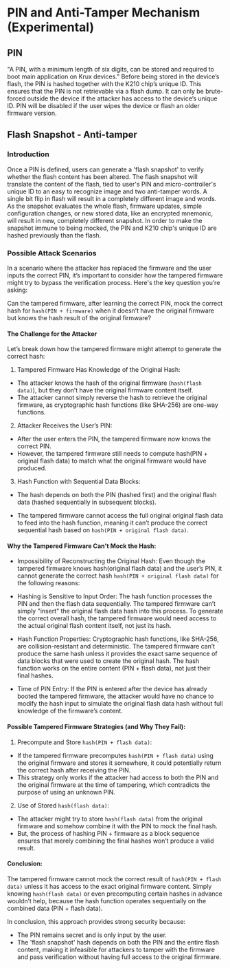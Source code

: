 # PIN and Anti-Tamper Mechanism (Experimental)

## PIN
"A PIN, with a minimum length of six digits, can be stored and required to boot main application on Krux devices."
Before being stored in the device’s flash, the PIN is hashed together with the K210 chip’s unique ID. This ensures that the PIN is not retrievable via a flash dump. It can only be brute-forced outside the device if the attacker has access to the device’s unique ID.
PIN will be disabled if the user wipes the device or flash an older firmware version.

## Flash Snapshot - Anti-tamper
### Introduction
Once a PIN is defined, users can generate a 'flash snapshot' to verify whether the flash content has been altered.
The flash snapshot will translate the content of the flash, tied to user's PIN and micro-controller's unique ID to an easy to recognize image and two anti-tamper words.
A single bit flip in flash will result in a completely different image and words.
As the snapshot evaluates the whole flash, firmware updates, simple configuration changes, or new stored data, like an encrypted mnemonic, will result in new, completely different snapshot.
In order to make the snapshot immune to being mocked, the PIN and K210 chip's unique ID are hashed previously than the flash.

### Possible Attack Scenarios
In a scenario where the attacker has replaced the firmware and the user inputs the correct PIN, it’s important to consider how the tampered firmware might try to bypass the verification process. Here's the key question you’re asking:

Can the tampered firmware, after learning the correct PIN, mock the correct hash for `hash(PIN + firmware)` when it doesn’t have the original firmware but knows the hash result of the original firmware?

#### The Challenge for the Attacker
Let’s break down how the tampered firmware might attempt to generate the correct hash:

1. Tampered Firmware Has Knowledge of the Original Hash:

- The attacker knows the hash of the original firmware (`hash(flash data)`), but they don’t have the original firmware content itself.
- The attacker cannot simply reverse the hash to retrieve the original firmware, as cryptographic hash functions (like SHA-256) are one-way functions.

2. Attacker Receives the User’s PIN:

- After the user enters the PIN, the tampered firmware now knows the correct PIN.
- However, the tampered firmware still needs to compute hash(PIN + original flash data) to match what the original firmware would have produced.

3. Hash Function with Sequential Data Blocks:

- The hash depends on both the PIN (hashed first) and the original flash data (hashed sequentially in subsequent blocks).

- The tampered firmware cannot access the full original original flash data to feed into the hash function, meaning it can’t produce the correct sequential hash based on `hash(PIN + original flash data)`.

#### Why the Tampered Firmware Can't Mock the Hash:
- Impossibility of Reconstructing the Original Hash: Even though the tampered firmware knows hash(original flash data) and the user’s PIN, it cannot generate the correct hash `hash(PIN + original flash data)` for the following reasons:

- Hashing is Sensitive to Input Order: The hash function processes the PIN and then the flash data sequentially. The tampered firmware can’t simply "insert" the original flash data hash into this process. To generate the correct overall hash, the tampered firmware would need access to the actual original flash content itself, not just its hash.

- Hash Function Properties: Cryptographic hash functions, like SHA-256, are collision-resistant and deterministic. The tampered firmware can’t produce the same hash unless it provides the exact same sequence of data blocks that were used to create the original hash. The hash function works on the entire content (PIN + flash data), not just their final hashes.

- Time of PIN Entry: If the PIN is entered after the device has already booted the tampered firmware, the attacker would have no chance to modify the hash input to simulate the original flash data hash without full knowledge of the firmware’s content.

#### Possible Tampered Firmware Strategies (and Why They Fail):
1. Precompute and Store `hash(PIN + flash data)`:

- If the tampered firmware precomputes `hash(PIN + flash data)` using the original firmware and stores it somewhere, it could potentially return the correct hash after receiving the PIN.
- This strategy only works if the attacker had access to both the PIN and the original firmware at the time of tampering, which contradicts the purpose of using an unknown PIN.

2. Use of Stored `hash(flash data)`:

- The attacker might try to store `hash(flash data)` from the original firmware and somehow combine it with the PIN to mock the final hash.
- But, the process of hashing PIN + firmware as a block sequence ensures that merely combining the final hashes won’t produce a valid result.

#### Conclusion:
The tampered firmware cannot mock the correct result of `hash(PIN + flash data)` unless it has access to the exact original firmware content. Simply knowing `hash(flash data)` or even precomputing certain hashes in advance wouldn’t help, because the hash function operates sequentially on the combined data (PIN + flash data).

In conclusion, this approach provides strong security because:

- The PIN remains secret and is only input by the user.
- The 'flash snapshot' hash depends on both the PIN and the entire flash content, making it infeasible for attackers to tamper with the firmware and pass verification without having full access to the original firmware.